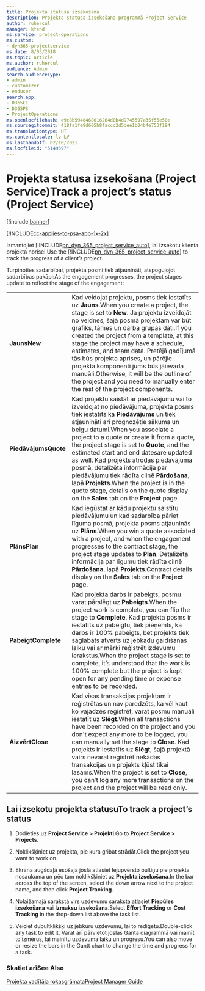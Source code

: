 ```yaml
---
title: Projekta statusa izsekošana
description: Projekta statusa izsekošana programmā Project Service
author: ruhercul
manager: kfend
ms.service: project-operations
ms.custom:
- dyn365-projectservice
ms.date: 8/03/2018
ms.topic: article
ms.author: ruhercul
audience: Admin
search.audienceType:
- admin
- customizer
- enduser
search.app:
- D365CE
- D365PS
- ProjectOperations
ms.openlocfilehash: e9c8b594d468016264d0b4d9745597a35f55e50e
ms.sourcegitcommit: 418fa1fe9d605b8faccc2d5dee1b04b4e753f194
ms.translationtype: HT
ms.contentlocale: lv-LV
ms.lasthandoff: 02/10/2021
ms.locfileid: "5149597"
---
```

# <a name="track-a-projects-status-project-service"></a><span data-ttu-id="96fcf-103">Projekta statusa izsekošana (Project Service)</span><span class="sxs-lookup"><span data-stu-id="96fcf-103">Track a project’s status (Project Service)</span></span>

[!include [banner](../includes/psa-now-project-operations.md)]

[!INCLUDE[cc-applies-to-psa-app-1x-2x](../includes/cc-applies-to-psa-app-1x-2x.md)]

<span data-ttu-id="96fcf-104">Izmantojiet [!INCLUDE[pn_dyn_365_project_service_auto](../includes/pn-dyn-365-project-service-auto.md)], lai izsekotu klienta projekta norisei.</span><span class="sxs-lookup"><span data-stu-id="96fcf-104">Use the [!INCLUDE[pn_dyn_365_project_service_auto](../includes/pn-dyn-365-project-service-auto.md)] to track the progress of a client’s project.</span></span>  

<span data-ttu-id="96fcf-105">Turpinoties sadarbībai, projekta posmi tiek atjaunināti, atspoguļojot sadarbības pakāpi:</span><span class="sxs-lookup"><span data-stu-id="96fcf-105">As the engagement progresses, the project stages update to reflect the stage of the engagement:</span></span>  


|              |                                                                                                                                                                                                                                                                                                  |
|--------------|--------------------------------------------------------------------------------------------------------------------------------------------------------------------------------------------------------------------------------------------------------------------------------------------------|
|   <span data-ttu-id="96fcf-106">**Jauns**</span><span class="sxs-lookup"><span data-stu-id="96fcf-106">**New**</span></span>    | <span data-ttu-id="96fcf-107">Kad veidojat projektu, posms tiek iestatīts uz **Jauns**.</span><span class="sxs-lookup"><span data-stu-id="96fcf-107">When you create a project, the stage is set to **New**.</span></span> <span data-ttu-id="96fcf-108">Ja projektu izveidojāt no veidnes, šajā posmā projektam var būt grafiks, tāmes un darba grupas dati.</span><span class="sxs-lookup"><span data-stu-id="96fcf-108">If you created the project from a template, at this stage the project may have a schedule, estimates, and team data.</span></span> <span data-ttu-id="96fcf-109">Pretējā gadījumā tās būs projekta aprises, un pārējie projekta komponenti jums būs jāievada manuāli.</span><span class="sxs-lookup"><span data-stu-id="96fcf-109">Otherwise, it will be the outline of the project and you need to manually enter the rest of the project components.</span></span> |
|  <span data-ttu-id="96fcf-110">**Piedāvājums**</span><span class="sxs-lookup"><span data-stu-id="96fcf-110">**Quote**</span></span>   |      <span data-ttu-id="96fcf-111">Kad projektu saistāt ar piedāvājumu vai to izveidojat no piedāvājuma, projekta posms tiek iestatīts kā **Piedāvājums** un tiek atjaunināti arī prognozētie sākuma un beigu datumi.</span><span class="sxs-lookup"><span data-stu-id="96fcf-111">When you associate a project to a quote or create it from a quote, the project stage is set to **Quote**, and the estimated start and end datesare updated as well.</span></span> <span data-ttu-id="96fcf-112">Kad projekts atrodas piedāvājuma posmā, detalizēta informācija par piedāvājumu tiek rādīta cilnē **Pārdošana**, lapā **Projekts**.</span><span class="sxs-lookup"><span data-stu-id="96fcf-112">When the project is in the quote stage, details on the quote display on the **Sales** tab on the **Project** page.</span></span>      |
|   <span data-ttu-id="96fcf-113">**Plāns**</span><span class="sxs-lookup"><span data-stu-id="96fcf-113">**Plan**</span></span>   |                                     <span data-ttu-id="96fcf-114">Kad iegūstat ar kādu projektu saistītu piedāvājumu un kad sadarbība pāriet līguma posmā, projekta posms atjauninās uz **Plāns**.</span><span class="sxs-lookup"><span data-stu-id="96fcf-114">When you win a quote associated with a project, and when the engagement progresses to the contract stage, the project stage updates to **Plan**.</span></span> <span data-ttu-id="96fcf-115">Detalizēta informācija par līgumu tiek rādīta cilnē **Pārdošana**, lapā **Projekts**.</span><span class="sxs-lookup"><span data-stu-id="96fcf-115">Contract details display on the **Sales** tab on the **Project** page.</span></span>                                      |
| <span data-ttu-id="96fcf-116">**Pabeigt**</span><span class="sxs-lookup"><span data-stu-id="96fcf-116">**Complete**</span></span> |                    <span data-ttu-id="96fcf-117">Kad projekta darbs ir pabeigts, posmu varat pārslēgt uz **Pabeigts**.</span><span class="sxs-lookup"><span data-stu-id="96fcf-117">When the project work is complete, you can flip the stage to **Complete**.</span></span> <span data-ttu-id="96fcf-118">Kad projekta posms ir iestatīts uz pabeigtu, tiek pieņemts, ka darbs ir 100% pabeigts, bet projekts tiek saglabāts atvērts uz jebkādu gaidīšanas laiku vai ar mērķi reģistrēt izdevumu ierakstus.</span><span class="sxs-lookup"><span data-stu-id="96fcf-118">When the project stage is set to complete, it’s understood that the work is 100% complete but the project is kept open for any pending time or expense entries to be recorded.</span></span>                     |
|  <span data-ttu-id="96fcf-119">**Aizvērt**</span><span class="sxs-lookup"><span data-stu-id="96fcf-119">**Close**</span></span>   |           <span data-ttu-id="96fcf-120">Kad visas transakcijas projektam ir reģistrētas un nav paredzēts, ka vēl kaut ko vajadzēs reģistrēt, varat posmu manuāli iestatīt uz **Slēgt**.</span><span class="sxs-lookup"><span data-stu-id="96fcf-120">When all transactions have been recorded on the project and you don't expect any more to be logged, you can manually set the stage to **Close**.</span></span> <span data-ttu-id="96fcf-121">Kad projekts ir iestatīts uz **Slēgt**, šajā projektā vairs nevarat reģistrēt nekādas transakcijas un projekts kļūst tikai lasāms.</span><span class="sxs-lookup"><span data-stu-id="96fcf-121">When the project is set to **Close**, you can’t log any more transactions on the project and the project will be read only.</span></span>           |

## <a name="to-track-a-projects-status"></a><span data-ttu-id="96fcf-122">Lai izsekotu projekta statusu</span><span class="sxs-lookup"><span data-stu-id="96fcf-122">To track a project’s status</span></span>  

1.  <span data-ttu-id="96fcf-123">Dodieties uz **Project Service > Projekti**.</span><span class="sxs-lookup"><span data-stu-id="96fcf-123">Go to **Project Service > Projects**.</span></span>  

2.  <span data-ttu-id="96fcf-124">Noklikšķiniet uz projekta, pie kura gribat strādāt.</span><span class="sxs-lookup"><span data-stu-id="96fcf-124">Click the project you want to work on.</span></span>  

3.  <span data-ttu-id="96fcf-125">Ekrāna augšdaļā esošajā joslā atlasiet lejupvērsto bultiņu pie projekta nosaukuma un pēc tam noklikšķiniet uz **Projekta izsekošana**.</span><span class="sxs-lookup"><span data-stu-id="96fcf-125">In the bar across the top of the screen, select the down arrow next to the project name, and then click **Project Tracking**.</span></span>  

4.  <span data-ttu-id="96fcf-126">Nolaižamajā sarakstā virs uzdevumu saraksta atlasiet **Piepūles izsekošana** vai **Izmaksu izsekošana**.</span><span class="sxs-lookup"><span data-stu-id="96fcf-126">Select **Effort Tracking** or **Cost Tracking** in the drop-down list above the task list.</span></span>  

5.  <span data-ttu-id="96fcf-127">Veiciet dubultklikšķi uz jebkuru uzdevumu, lai to rediģētu.</span><span class="sxs-lookup"><span data-stu-id="96fcf-127">Double-click any task to edit it.</span></span> <span data-ttu-id="96fcf-128">Varat arī pārvietot joslas Ganta diagrammā vai mainīt to izmērus, lai mainītu uzdevuma laiku un progresu.</span><span class="sxs-lookup"><span data-stu-id="96fcf-128">You can also move or resize the bars in the Gantt chart to change the time and progress for a task.</span></span>  

### <a name="see-also"></a><span data-ttu-id="96fcf-129">Skatiet arī</span><span class="sxs-lookup"><span data-stu-id="96fcf-129">See Also</span></span>  
 [<span data-ttu-id="96fcf-130">Projekta vadītāja rokasgrāmata</span><span class="sxs-lookup"><span data-stu-id="96fcf-130">Project Manager Guide</span></span>](../psa/project-manager-guide.md)
